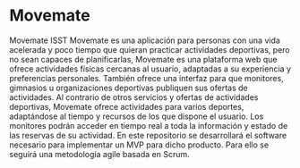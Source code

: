 # Movemate
Movemate ISST
Movemate es una aplicación para personas con una vida acelerada y poco tiempo que quieran practicar actividades deportivas, pero no sean capaces de planificarlas, Movemate es una plataforma web que ofrece actividades físicas cercanas al usuario, adaptadas a su experiencia y preferencias personales. También ofrece una interfaz para que monitores, gimnasios u organizaciones deportivas publiquen sus ofertas de actividades. Al contrario de otros servicios y ofertas de actividades deportivas, Movemate ofrece actividades para varios deportes, adaptándose al tiempo y recursos de los que dispone el usuario. Los monitores podrán acceder en tiempo real a toda la información y estado de las reservas de su actividad.
En este repositorio se desarrollará el software necesario para implementar un MVP para dicho producto. Para ello se seguirá una metodología agile basada en Scrum.
